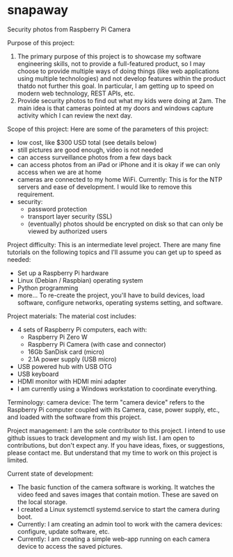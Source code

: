 # snapaway
Security photos from Raspberry Pi Camera

Purpose of this project:
1. The primary purpose of this project is to showcase my software engineering skills,
   not to provide a full-featured product, so I may choose to provide multiple ways
   of doing things (like web applications using multiple technologies) and not develop
   features within the product thatdo not further this goal.
   In particular, I am getting up to speed on modern web technology, REST APIs, etc.
2. Provide security photos to find out what my kids were doing at 2am.
   The main idea is that cameras pointed at my doors and windows capture activity
   which I can review the next day.

Scope of this project:
Here are some of the parameters of this project:
 - low cost, like $300 USD total (see details below)
 - still pictures are good enough, video is not needed
 - can access surveillance photos from a few days back
 - can access photos from an iPad or iPhone
   and it is okay if we can only access when we are at home
 - cameras are connected to my home WiFi.  Currently: This is
   for the NTP servers and ease of development.  I would like to 
   remove this requirement.
 - security:
   + password protection
   + transport layer security (SSL)
   + (eventually) photos should be encrypted on disk so that can only
     be viewed by authorized users
 
Project difficulty:
This is an intermediate level project.  There are many fine tutorials on
the following topics and I'll assume you can get up to speed as needed:
 - Set up a Raspberry Pi hardware
 - Linux (Debian / Raspbian) operating system
 - Python programming
 - more...
 To re-create the project, you'll have to build devices, load software,
 configure networks, operating systems setting, and software.

Project materials:
The material cost includes:
 - 4 sets of Raspberry Pi computers, each with:
   + Raspberry Pi Zero W
   + Raspberry Pi Camera (with case and connector)
   + 16Gb SanDisk card (micro)
   + 2.1A power supply (USB micro)
 - USB powered hub with USB OTG
 - USB keyboard
 - HDMI monitor with HDMI mini adapter
 - I am currently using a Windows workstation to coordinate everything.

Terminology:
  camera device: The term "camera device" refers to the Raspberry Pi computer
            coupled with its Camera, case, power supply, etc., and loaded
            with the software from this project.

Project management:
  I am the sole contributor to this project.  I intend to use github issues to
  track development and my wish list.
  I am open to contributions, but don't expect any.
  If you have ideas, fixes, or suggestions, please contact me.  But understand that
  my time to work on this project is limited.
  
Current state of development:
 - The basic function of the camera software is working.  It watches the video feed and
   saves images that contain motion.  These are saved on the local storage.
 - I created a Linux systemctl systemd.service to start the camera during boot.
 - Currently: I am creating an admin tool to work with the camera devices: configure,
   update software, etc.
 - Currently: I am creating a simple web-app running on each camera device to access
   the saved pictures.
